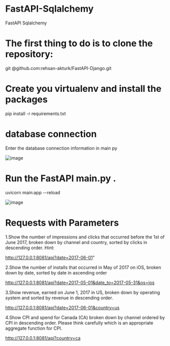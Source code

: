 # FastAPI-Sqlalchemy
FastAPI Sqlalchemy



# The first thing to do is to clone the repository:
git @github.com:rehsan-akturk/FastAPI-Django.git

# Create you virtualenv and install the packages
pip install -r requirements.txt


# database connection
Enter the database connection information in main py 

![image](https://user-images.githubusercontent.com/63419567/191960520-ceea04eb-8344-4589-a07a-61866f3cd7c2.png)




# Run the FastAPI main.py .


uvicorn main:app --reload

![image](https://user-images.githubusercontent.com/63419567/191960630-dceff03e-8996-40a9-97a3-ff0f7b007090.png)



# Requests with Parameters


1.Show the number of impressions and clicks that occurred before the 1st of June 2017,
broken down by channel and country, sorted by clicks in descending order. Hint:

http://127.0.0.1:8081/api?date=2017-06-01"


2.Show the number of installs that occurred in May of 2017 on iOS, broken down by date, sorted by date in ascending order

http://127.0.0.1:8081/api?date=2017-05-01&date_to=2017-05-31&os=ios

3.Show revenue, earned on June 1, 2017 in US, broken down by operating system and sorted by revenue in descending order.

http://127.0.0.1:8081/api?date=2017-06-01&country=us


4.Show CPI and spend for Canada (CA) broken down by channel ordered by CPI in descending order.
Please think carefully which is an appropriate aggregate function for CPI.


http://127.0.0.1:8081/api?country=ca


















